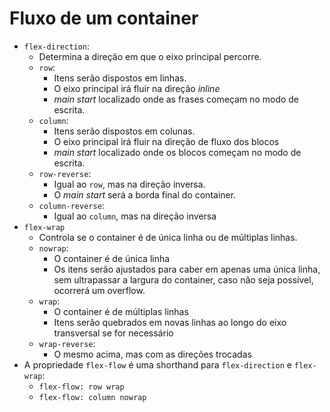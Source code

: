 # Fluxo de um container

- `flex-direction`:
  - Determina a direção em que o eixo principal percorre.
  - `row`:
    - Itens serão dispostos em linhas.
    - O eixo principal irá fluir na direção *inline*
    - *main start* localizado onde as frases começam no modo de escrita.
  - `column`:
    - Itens serão dispostos em colunas.
    - O eixo principal irá fluir na direção de fluxo dos blocos
    - *main start* localizado onde os blocos começam no modo de escrita.
  - `row-reverse`:
    - Igual ao `row`, mas na direção inversa.
    - O *main start* será a borda final do container.
  - `column-reverse`:
    - Igual ao `column`, mas na direção inversa
- `flex-wrap`
  - Controla se o container é de única linha ou de múltiplas linhas.
  - `nowrap`:
    - O container é de única linha
    - Os itens serão ajustados para caber em apenas uma única linha, sem ultrapassar a largura do container, caso não seja possível, ocorrerá um overflow.
  - `wrap`:
    - O container é de múltiplas linhas
    - Itens serão quebrados em novas linhas ao longo do eixo transversal se for necessário
  - `wrap-reverse`:
    - O mesmo acima, mas com as direções trocadas
- A propriedade `flex-flow` é uma shorthand para `flex-direction` e `flex-wrap`:
  - `flex-flow: row wrap`
  - `flex-flow: column nowrap`
